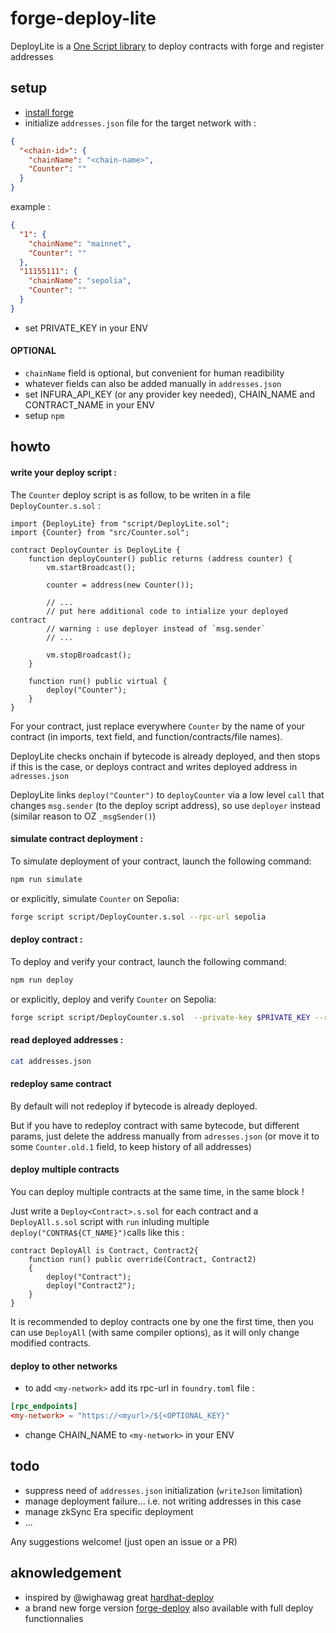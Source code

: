 # forge-deploy-lite

DeployLite is a [One Script library](https://github.com/zapaz/forge-deploy-lite/blob/main/script/DeployLite.sol) to deploy contracts with forge and register addresses

## setup

- [install forge](https://book.getfoundry.sh/getting-started/installation)
- initialize `addresses.json` file for the target network with :

```json
{
  "<chain-id>": {
    "chainName": "<chain-name>",
    "Counter": ""
  }
}
```

example :

```json
{
  "1": {
    "chainName": "mainnet",
    "Counter": ""
  },
  "11155111": {
    "chainName": "sepolia",
    "Counter": ""
  }
}
```
- set PRIVATE_KEY in your ENV


#### OPTIONAL
- `chainName` field is optional, but convenient for human readibility
- whatever fields can also be added  manually in `addresses.json`
- set INFURA_API_KEY (or any provider key needed), CHAIN_NAME and CONTRACT_NAME in your ENV
- setup `npm`

## howto

#### write your deploy script :

The `Counter` deploy script is as follow, to be writen in a file `DeployCounter.s.sol` :

```solidity
import {DeployLite} from "script/DeployLite.sol";
import {Counter} from "src/Counter.sol";

contract DeployCounter is DeployLite {
    function deployCounter() public returns (address counter) {
        vm.startBroadcast();

        counter = address(new Counter());

        // ...
        // put here additional code to intialize your deployed contract
        // warning : use deployer instead of `msg.sender`
        // ...

        vm.stopBroadcast();
    }

    function run() public virtual {
        deploy("Counter");
    }
}

```

For your contract, just replace everywhere `Counter` by the name of your contract (in imports, text field, and function/contracts/file names).

DeployLite checks onchain if bytecode is already deployed, and then stops if this is the case, or deploys contract and writes deployed address in `adresses.json`

DeployLite links `deploy("Counter")` to `deployCounter` via a low level `call` that changes `msg.sender` (to the deploy script address), so use `deployer` instead (similar reason to OZ `_msgSender()`)

#### simulate contract deployment :

To simulate deployment of your contract, launch the following command:

```bash
npm run simulate
```
or explicitly, simulate `Counter` on Sepolia:
```bash
forge script script/DeployCounter.s.sol --rpc-url sepolia
```


#### deploy contract :

To deploy and verify your contract, launch the following command:

```bash
npm run deploy
```

or explicitly, deploy and verify `Counter` on Sepolia:

```bash
forge script script/DeployCounter.s.sol  --private-key $PRIVATE_KEY --rpc-url sepolia --broadcast --verify
```

#### read deployed addresses :

```bash
cat addresses.json
```

#### redeploy same contract

By default will not redeploy if bytecode is already deployed.

But if you have to redeploy contract with same bytecode, but different params, just delete the address manually from `adresses.json` (or move it to some `Counter.old.1` field, to keep history of all addresses)

#### deploy multiple contracts

You can deploy multiple contracts at the same time, in the same block !

Just write a `Deploy<Contract>.s.sol` for each contract and a `DeployAll.s.sol` script with `run` inluding multiple `deploy("CONTRA${CT_NAME}")`calls like this :

```solidity
contract DeployAll is Contract, Contract2{
    function run() public override(Contract, Contract2)
    {
        deploy("Contract");
        deploy("Contract2");
    }
}
```

It is recommended to deploy contracts one by one the first time, then you can use `DeployAll` (with same compiler options), as it will only change modified contracts.

#### deploy to other networks

- to add `<my-network>` add its rpc-url in `foundry.toml` file :

```toml
[rpc_endpoints]
<my-network> = "https://<myurl>/${<OPTIONAL_KEY}"
```

- change CHAIN_NAME to `<my-network>` in your ENV

## todo

- suppress need of `addresses.json` initialization (`writeJson` limitation)
- manage deployment failure... i.e. not writing addresses in this case
- manage zkSync Era specific deployment
- ...

Any suggestions welcome! (just open an issue or a PR)

## aknowledgement

- inspired by @wighawag great [hardhat-deploy](https://github.com/wighawag/hardhat-deploy)
- a brand new forge version [forge-deploy](https://github.com/wighawag/forge-deploy) also available with full deploy functionnalies
